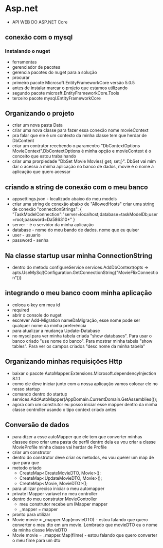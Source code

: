 # Asp.net
  
 - API WEB DO ASP.NET Core
  
## conexão com o mysql

### instalando o nuget
- ferramentas
- gerenciador de pacotes
- gerencia pacotes do nuget para a solução
- procurar
- primeiro pacote Microsoft.EntityFrameworkCore versão 5.0.5
- antes de instalar marcar o projeto que estamos utilizando
- segundo pacote microsft.EntityFrameworkCore.Tools
- terceiro pacote mysql.EntityFrameworkCore

## Organizando o projeto
- criar um nova pasta Data
- criar uma nova classe para fazer essa conexão nome movieContext
- pra falar que ele é um contexto da minha classe tem que herdar de DbContent
- criar um contrutor recebendo o paramentro "DbContextOptions MovieContext".DbContextOptions é minha opção e movieContext é o conceito que estou trabalhando
- criar uma prorpiedade "DbSet Movie Movies{ get; set;}". DbSet vai mim dar o acesso a minha aplicação no banco de dados, movie é o nome a aplicação que quero acessar
 
 ## criando a string de conexão com o meu banco
 - appsettings.json - localizado abaixo do meu models
 - criar uma string de conexão abaixo de "AllowedHosts" criar uma string de conexão  "connectionStrings": { "TaskModelConnection":"server=localhost;database=taskModelDb;user=root;password=Da586310*"
}
- server - é o servidor da minha aplicação
- database - nome do meu bando de dados. nome que eu quiser
- user - usuario
- password - senha
 
 ## Na classe startup usar minha ConnectionString
 - dentro do metodo configureService
 services.AddDbContext<nomeDoMeuContexto>(opts => apts.UseMySql(Configuration.GetConnectionString("MovieFlixConnection")))
 
 ## integrando o meu banco coom minha aplicação
 - coloca o key em meu id
 - required
 - abrir o console do nuget
 - escrever Add-Migration nameDaMigração, esse nome pode ser qualquer nome da minha preferência
 - para atualizar a mudança Update-Database
 - no mysql para ver minha tabela criada "show databases". Para usar o banco criado "use nome do banco". Para mostrar minha tabela "show tables". Para ver os campos criados "desc nome da minha tabela"
 
 
 ## Organizando minhas requisições Http
 - baixar o pacote AutoMapper.Extensions.Microsoft.dependencyInjection 8.1.1
 - como ele deve iniciar junto com a nossa aplicação vamos colocar ele no nosso startup
 - comando dentro do startup services.AddAutoMapper(AppDomain.CurrentDomain.GetAssemblies());
 - agora com um construtor eu posso iniciar esse mapper dentro da minha classe controller usando o tipo context criado antes
  
  ## Conversão de dados
 - para dizer a esse autoMapper que ele tem que converter minhas classee  devo criar uma pasta de perfil dentro dela eu vou criar a classe MovieProfile minha classe vai herdar de Profile
 - criar um construtor
 - dentro do construtor deve criar os metodos, eu vou querer um map de que para que
 - metodo criado 
     - CreateMap<CreateMovieDTO, Movie>(); 
     - CreateMap<UpdateMovieDTO, Movie>(); 
     - CreateMap<Movie, MovieDTO>(); 
 - para utilizar preciso iniciar o meu automapper 
 - private IMapper variavel no meu controller
 - dentro do meu construtor MovieController
   - meu construtor recebe um IMapper mapper
   - _mapper = mapper
 - pronto para utilizar
 - Movie movie = _mapper.Map<Movie>(movieDTO) - estou falando que quero converter o meu dto em um movie. Lembrado que movieDTO eu o nome da minha classe MovieDTO
 - Movie movie = _mapper.Map<MovieDTO>(filme) - estou falando que quero converter o meu fime para um dto 
 
 
